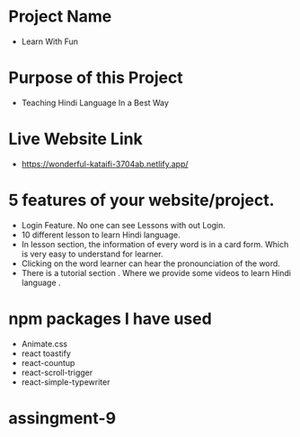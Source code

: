 # Project Name
- Learn With Fun  
# Purpose of this Project
- Teaching Hindi Language In a Best Way
# Live Website Link
- https://wonderful-kataifi-3704ab.netlify.app/
#  5 features of your website/project.
- Login Feature. No one can see Lessons with out Login.   
- 10 different lesson to learn Hindi language.
- In lesson section, the information of every word is in a card form. Which is very easy to understand for learner.  
- Clicking on the word learner can hear the pronounciation of the word.
- There is a tutorial section . Where we provide some videos to learn Hindi language . 
#  npm packages I have used
- Animate.css
- react toastify
- react-countup
- react-scroll-trigger
-  react-simple-typewriter



# assingment-9
